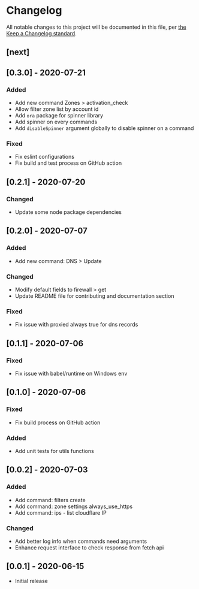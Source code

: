# Changelog

All notable changes to this project will be documented in this file, per [the Keep a Changelog standard](https://keepachangelog.com/).

## [next]


## [0.3.0] - 2020-07-21

### Added
- Add new command Zones > activation_check
- Allow filter zone list by account id
- Add `ora` package for spinner library
- Add spinner on every commands
- Add `disableSpinner` argument globally to disable spinner on a command

### Fixed
- Fix eslint configurations
- Fix build and test process on GitHub action

## [0.2.1] - 2020-07-20

### Changed
- Update some node package dependencies

## [0.2.0] - 2020-07-07

### Added
- Add new command: DNS > Update

### Changed
- Modify  default fields to firewall > get
- Update README file for contributing and documentation section

### Fixed
- Fix issue with proxied always true for dns records

## [0.1.1] - 2020-07-06

### Fixed
- Fix issue with babel/runtime on Windows env

## [0.1.0] - 2020-07-06

### Fixed
- Fix build process on GitHub action

### Added
- Add unit tests for utils functions

## [0.0.2] - 2020-07-03

### Added
- Add command: filters create
- Add command: zone settings always_use_https
- Add command: ips - list cloudflare IP

### Changed
- Add better log info when commands need arguments
- Enhance request interface to check response from fetch api

## [0.0.1] - 2020-06-15
- Initial release
